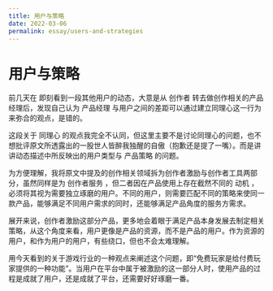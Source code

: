 ```yaml
---
title: 用户与策略
date: 2022-03-06
permalink: essay/users-and-strategies
---
```

# 用户与策略

前几天在 即刻看到一段其他用户的动态，大意是从 创作者 转去做创作相关的产品经理后，发现自己认为 产品经理 与用户之间的差距可以通过建立同理心这一行为来弥合的观点，是错的。

这段关于 同理心 的观点我完全不认同，但这里主要不是讨论同理心的问题，也不想批评原文所透露出的一股世人皆醉我独醒的自傲（抱歉还是提了一嘴）。而是讲讲动态描述中所反映出的用户类型与 产品策略 的问题。

为方便理解，我将原文中提及的创作相关领域拆为创作者激励与创作者工具两部分，虽然同样是为 创作者服务 ，但二者因在产品使用上存在截然不同的 动机 ，必须将其视为需要独立琢磨的用户。不同的用户，则需要匹配不同的策略来使同一款产品，能够满足不同用户需求的同时，还能够满足产品角度的服务方需求。

展开来说，创作者激励这部分产品，更多地会着眼于满足产品本身发展去制定相关策略，从这个角度来看，用户更像是产品的资源，而不是产品的用户。作为资源的用户，和作为用户的用户，有些绕口，但也不会太难理解。

用今天看到的关于游戏行业的一种观点来阐述这个问题，即“免费玩家是给付费玩家提供的一种功能”。当用户在平台中属于被激励的这一部分人时，使用产品的过程是成就了用户，还是成就了平台，还需要好好琢磨一番。